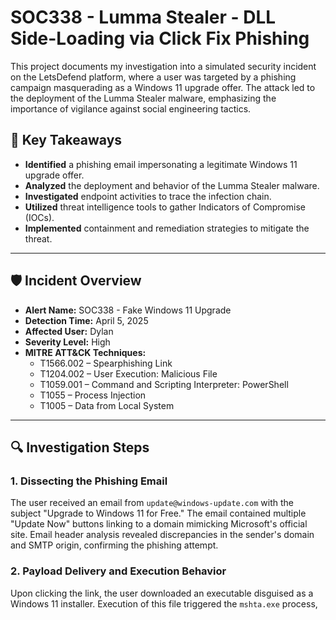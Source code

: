 # SOC338 - Lumma Stealer - DLL Side-Loading via Click Fix Phishing

This project documents my investigation into a simulated security incident on the LetsDefend platform, where a user was targeted by a phishing campaign masquerading as a Windows 11 upgrade offer. The attack led to the deployment of the Lumma Stealer malware, emphasizing the importance of vigilance against social engineering tactics.

## 🧠 Key Takeaways

- **Identified** a phishing email impersonating a legitimate Windows 11 upgrade offer.
- **Analyzed** the deployment and behavior of the Lumma Stealer malware.
- **Investigated** endpoint activities to trace the infection chain.
- **Utilized** threat intelligence tools to gather Indicators of Compromise (IOCs).
- **Implemented** containment and remediation strategies to mitigate the threat.

---

## 🛡️ Incident Overview

- **Alert Name:** SOC338 - Fake Windows 11 Upgrade
- **Detection Time:** April 5, 2025
- **Affected User:** Dylan
- **Severity Level:** High
- **MITRE ATT&CK Techniques:**
  - T1566.002 – Spearphishing Link
  - T1204.002 – User Execution: Malicious File
  - T1059.001 – Command and Scripting Interpreter: PowerShell
  - T1055 – Process Injection
  - T1005 – Data from Local System

---

## 🔍 Investigation Steps

### 1. Dissecting the Phishing Email

The user received an email from `update@windows-update.com` with the subject "Upgrade to Windows 11 for Free." The email contained multiple "Update Now" buttons linking to a domain mimicking Microsoft's official site. Email header analysis revealed discrepancies in the sender's domain and SMTP origin, confirming the phishing attempt.

### 2. Payload Delivery and Execution Behavior

Upon clicking the link, the user downloaded an executable disguised as a Windows 11 installer. Execution of this file triggered the `mshta.exe` process,

